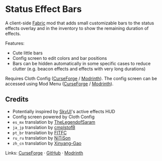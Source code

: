 # Status Effect Bars

A client-side [Fabric](https://fabricmc.net/) mod that adds small customizable bars to the status effects overlay and in the inventory to show the remaining duration of effects.

Features:
- Cute little bars
- Config screen to edit colors and bar positions
- Bars can be hidden automatically in some specific cases to reduce clutter (e.g. beacon effects and effects with very long durations)

Requires Cloth Config ([CurseForge](https://www.curseforge.com/minecraft/mc-mods/cloth-config) / [Modrinth](https://modrinth.com/mod/cloth-config)). The config screen can be accessed using Mod Menu ([CurseForge](https://www.curseforge.com/minecraft/mc-mods/modmenu) / [Modrinth](https://modrinth.com/mod/modmenu)).

## Credits
- Potentially inspired by [SkyUI](https://www.nexusmods.com/skyrim/mods/3863)'s active effects HUD
- Config screen powered by Cloth Config
- `es_mx` translation by [TheLegendofSaram](https://github.com/TheLegendofSaram)
- `ja_jp` translation by [cmplstofB](https://github.com/cmplstofB)
- `pt_br` translation by [FITFC](https://github.com/FITFC)
- `ru_ru` translation by [NiTiSon](https://github.com/NiTiSon)
- `zh_cn` translation by [Xinyang-Gao](https://github.com/Xinyang-Gao)

Links: [CurseForge](https://www.curseforge.com/minecraft/mc-mods/status-effect-bars) · [GitHub](https://github.com/A5b84/status-effect-bars) · [Modrinth](https://modrinth.com/mod/status-effect-bars)

